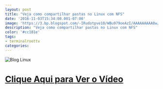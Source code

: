```yaml
---
layout: post
title: "Veja como compartilhar pastas no Linux com NFS"
date: '2016-11-03T15:34:00.001-07:00'
image: 'https://3.bp.blogspot.com/-IRudotpve10/WBu979oeAzI/AAAAAAAAA8w/o2eTbVuriz0oybHWN9e8_-VzB0hHn3QnQCLcB/s72-c/Blog%2BLinux%2BNFS%2B.jpg'
description: "Veja como compartilhar pastas no Linux com NFS"
color: '#cc181e'
tags:
- terminalroottv
categories:
---
```


![Blog Linux](https://3.bp.blogspot.com/-IRudotpve10/WBu979oeAzI/AAAAAAAAA8w/o2eTbVuriz0oybHWN9e8_-VzB0hHn3QnQCLcB/s320/Blog%2BLinux%2BNFS%2B.jpg)

# [Clique Aqui para Ver o Vídeo](https://www.youtube.com/watch?v=NDQy_saxxZU)


<script async src="https://pagead2.googlesyndication.com/pagead/js/adsbygoogle.js"></script>

<!-- Informat -->
<ins class="adsbygoogle"
 style="display:block"
 data-ad-client="ca-pub-2838251107855362"
 data-ad-slot="2327980059"
 data-ad-format="auto"
 data-full-width-responsive="true"></ins>

<script>
(adsbygoogle = window.adsbygoogle || []).push({});
</script>



